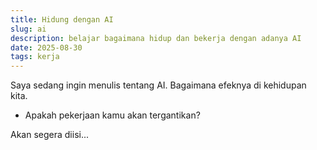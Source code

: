 ```yaml
---
title: Hidung dengan AI
slug: ai
description: belajar bagaimana hidup dan bekerja dengan adanya AI
date: 2025-08-30
tags: kerja
---
```

Saya sedang ingin menulis tentang AI. Bagaimana efeknya di kehidupan kita.

*   Apakah pekerjaan kamu akan tergantikan?
    

Akan segera diisi...